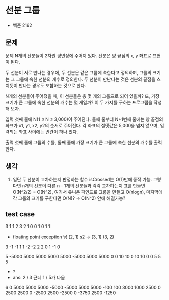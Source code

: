 # 선분 그룹
- 백준 2162

## 문제
문제
N개의 선분들이 2차원 평면상에 주어져 있다. 선분은 양 끝점의 x, y 좌표로 표현이 된다.

두 선분이 서로 만나는 경우에, 두 선분은 같은 그룹에 속한다고 정의하며, 그룹의 크기는 그 그룹에 속한 선분의 개수로 정의한다. 두 선분이 만난다는 것은 선분의 끝점을 스치듯이 만나는 경우도 포함하는 것으로 한다.

N개의 선분들이 주어졌을 때, 이 선분들은 총 몇 개의 그룹으로 되어 있을까? 또, 가장 크기가 큰 그룹에 속한 선분의 개수는 몇 개일까? 이 두 가지를 구하는 프로그램을 작성해 보자.

입력
첫째 줄에 N(1 ≤ N ≤ 3,000)이 주어진다. 둘째 줄부터 N+1번째 줄에는 양 끝점의 좌표가 x1, y1, x2, y2의 순서로 주어진다. 각 좌표의 절댓값은 5,000을 넘지 않으며, 입력되는 좌표 사이에는 빈칸이 하나 있다.

출력
첫째 줄에 그룹의 수를, 둘째 줄에 가장 크기가 큰 그룹에 속한 선분의 개수를 출력한다.

## 생각
1. 일단 두 선분이 교차하는지 판정하는 함수 isCrossed는 O(1)만에 동작 가능. 그렇다면 n개의 선분이 다른 n - 1개의 선분들과 각각 교차하는지 표를 만들면 O(N^2/2) = O(N^2), 여기서 유니온 파인드로 그룹을 만들고 O(nlogn), 마지막에 각 그룹의 크기를 구한다면 O(N)? -> O(N^2) 안에 해결가능?

## test case
3
1 1 2 3
2 1 0 0
1 0 1 1
- floating point exception 남
(2, 1)
s2 -> 
(3, 1) (3, 2)


3
-1 -1 1 1
-2 -2 2 2
0 1 -1 0


5
-5000 5000 5000 5000
5000 -5000 5000 5000
0 0 10 10
0 10 10 0
0 5 5 5
- ?
- ans: 2 / 3 근데 1 / 5가 나옴 

6
0 5000 5000 5000
-5000 -5000 5000 5000
-100 100 3000 1000
2500 0 2500 2500
0 -2500 2500 -2500
0 -3750 2500 -1250